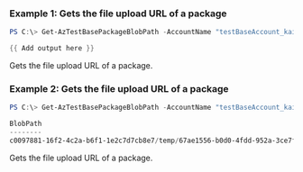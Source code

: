 ### Example 1: Gets the file upload URL of a package
```powershell
PS C:\> Get-AzTestBasePackageBlobPath -AccountName "testBaseAccount_kaifa" -ResourceGroupName "testbase_rg" -FileName "test.zip"

{{ Add output here }}
```

Gets the file upload URL of a package.

### Example 2: Gets the file upload URL of a package
```powershell
PS C:\> Get-AzTestBasePackageBlobPath -AccountName "testBaseAccount_kaifa" -ResourceGroupName "testbase_rg" -Parameter @{BlobName="test.zip"}

BlobPath                                                                                UploadUrl
--------                                                                                ---------
c0097881-16f2-4c2a-b6f1-1e2c7d7cb8e7/temp/67ae1556-b0d0-4fdd-952a-3ce7f6238db5/test.zip https://tbwestusppesa.blob.core.windows.net/c0097881-16f2-4c2a-b6f1-1e2c7d7cb8e7/temp/67ae1556-b0d0-4fdd-952a-3ce7f6238db5/test.zip?sv=2019-07-07&s…

```

Gets the file upload URL of a package.

